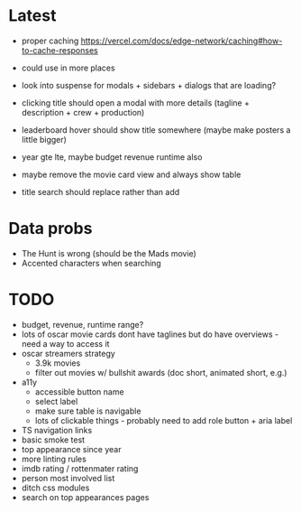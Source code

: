 # Latest

- proper caching https://vercel.com/docs/edge-network/caching#how-to-cache-responses
- could use in more places
- look into suspense for modals + sidebars + dialogs that are loading?

- clicking title should open a modal with more details (tagline + description + crew + production)
- leaderboard hover should show title somewhere (maybe make posters a little bigger)
- year gte lte, maybe budget revenue runtime also
- maybe remove the movie card view and always show table
- title search should replace rather than add

# Data probs

- The Hunt is wrong (should be the Mads movie)
- Accented characters when searching

# TODO

- budget, revenue, runtime range?
- lots of oscar movie cards dont have taglines but do have overviews - need a way to access it
- oscar streamers strategy
  - 3.9k movies
  - filter out movies w/ bullshit awards (doc short, animated short, e.g.)
- a11y
  - accessible button name
  - select label
  - make sure table is navigable
  - lots of clickable things - probably need to add role button + aria label
- TS navigation links
- basic smoke test
- top appearance since year
- more linting rules
- imdb rating / rottenmater rating
- person most involved list
- ditch css modules
- search on top appearances pages
